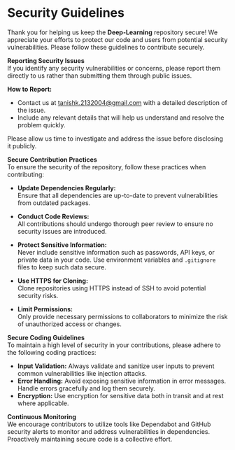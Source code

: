 # Security Guidelines

Thank you for helping us keep the **Deep-Learning** repository secure! We appreciate your efforts to protect our code and users from potential security vulnerabilities. Please follow these guidelines to contribute securely.

**Reporting Security Issues**  
If you identify any security vulnerabilities or concerns, please report them directly to us rather than submitting them through public issues.

**How to Report:**

- Contact us at [tanishk.2132004@gmail.com](mailto:tanishk.2132004@gmail.com) with a detailed description of the issue.
- Include any relevant details that will help us understand and resolve the problem quickly.

Please allow us time to investigate and address the issue before disclosing it publicly.

**Secure Contribution Practices**  
To ensure the security of the repository, follow these practices when contributing:

- **Update Dependencies Regularly:**  
  Ensure that all dependencies are up-to-date to prevent vulnerabilities from outdated packages.

- **Conduct Code Reviews:**  
  All contributions should undergo thorough peer review to ensure no security issues are introduced.

- **Protect Sensitive Information:**  
  Never include sensitive information such as passwords, API keys, or private data in your code. Use environment variables and `.gitignore` files to keep such data secure.

- **Use HTTPS for Cloning:**  
  Clone repositories using HTTPS instead of SSH to avoid potential security risks.

- **Limit Permissions:**  
  Only provide necessary permissions to collaborators to minimize the risk of unauthorized access or changes.

**Secure Coding Guidelines**  
To maintain a high level of security in your contributions, please adhere to the following coding practices:

- **Input Validation:** Always validate and sanitize user inputs to prevent common vulnerabilities like injection attacks.
- **Error Handling:** Avoid exposing sensitive information in error messages. Handle errors gracefully and log them securely.
- **Encryption:** Use encryption for sensitive data both in transit and at rest where applicable.

**Continuous Monitoring**  
We encourage contributors to utilize tools like Dependabot and GitHub security alerts to monitor and address vulnerabilities in dependencies. Proactively maintaining secure code is a collective effort.
